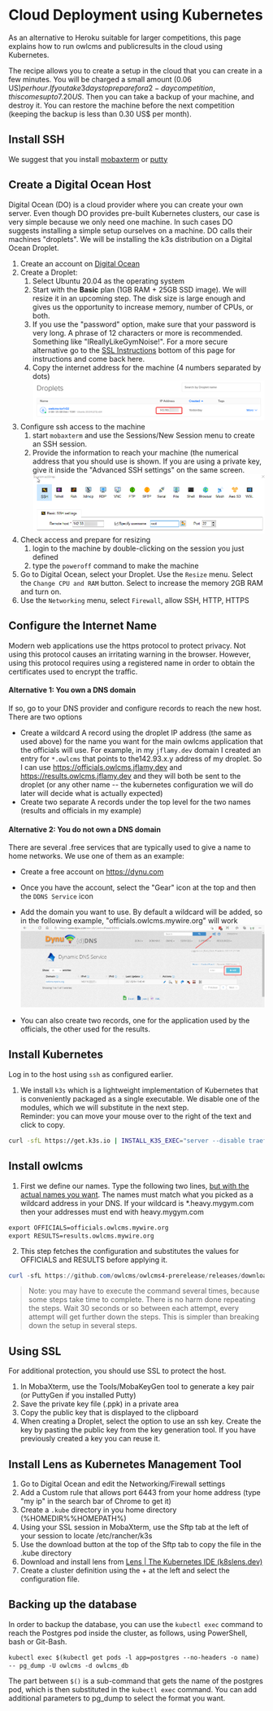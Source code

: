 

# Cloud Deployment using Kubernetes

As an alternative to Heroku suitable for larger competitions, this page explains how to run owlcms and publicresults in the cloud using Kubernetes.

The recipe allows you to create a setup in the cloud that you can create in a few minutes. You will be charged a small amount (0.06 US$) per hour.  If you take 3 days to prepare for a 2-day competition, this comes up to 7.20 US$.  Then you can take a backup of your machine, and destroy it. You can restore the machine before the next competition (keeping the backup is less than 0.30 US$ per month).

## Install SSH

We suggest that you install [mobaxterm](https://mobaxterm.mobatek.net/) or [putty](https://www.chiark.greenend.org.uk/~sgtatham/putty/latest.html)

## Create a Digital Ocean Host

Digital Ocean (DO) is a cloud provider where you can create your own server.  Even though DO provides pre-built Kubernetes clusters, our case is very simple because we only need one machine.  In such cases DO suggests installing a simple setup ourselves on a machine.  DO calls their machines "droplets".  We will be installing the k3s distribution on a Digital Ocean Droplet.

1. Create an account on [Digital Ocean](https://cloud.digitalocean.com/droplets)
2. Create a Droplet: 
    1. Select Ubuntu 20.04 as the operating system
    2. Start with the **Basic** plan (1GB RAM + 25GB SSD image).  We will resize it in an upcoming step. The disk size is large enough and gives us the opportunity to increase memory, number of CPUs, or both. 
    3. If you use the "password" option, make sure that your password is very long.  A phrase of 12 characters or more is recommended.  Something like "IReallyLikeGymNoise!". For a more secure alternative go to the [SSL Instructions](#using-ssl) bottom of this page for instructions and come back here.
    4. Copy the internet address for the machine (4 numbers separated by dots)
        ![droplet_ip](img/K3S/droplet_ip.png)
3. Configure ssh access to the machine
    1. start `mobaxterm` and use the Sessions/New Session menu to create an SSH session.
    2. Provide the information to reach your machine (the numerical address that you should use is shown.  If you are using a private key, give it inside the "Advanced SSH settings" on the same screen.![ssh_config](img/K3S/ssh_config.png)
4. Check access and prepare for resizing
    1. login to the machine by double-clicking on the session you just defined
    2. type the `poweroff` command to make the machine 
5. Go to Digital Ocean, select your Droplet.  Use the `Resize` menu.  Select the `Change CPU and RAM` button. Select to increase the memory 2GB RAM and turn on. 
6. Use the `Networking` menu,  select `Firewall`, allow SSH, HTTP, HTTPS

## Configure the Internet Name

Modern web applications use the https protocol to protect privacy.  Not using this protocol causes an irritating warning in the browser.  However, using this protocol requires using a registered name in order to obtain the certificates used to encrypt the traffic.

#### Alternative 1: You own a DNS domain

If so, go to your DNS provider and configure records to reach the new host. There are two options

- Create a wildcard A record using the droplet IP address (the same as used above) for the name you want for the main owlcms application that the officials will use.   For example, in my `jflamy.dev` domain I created an entry for `*.owlcms` that points to the142.93.x.y address of my droplet.
  So I can use https://officials.owlcms.jflamy.dev  and https://results.owlcms.jflamy.dev and they will both be sent to the droplet (or any other name -- the kubernetes configuration we will do later will decide what is actually expected)
- Create two separate A records under the top level for the two names (results and officials in my example)

#### Alternative 2: You do not own a DNS domain

There are several .free services that are typically used to give a name to home networks.  We use one of them as an example:

- Create a free account on https://dynu.com
- Once you have the account, select the "Gear" icon at the top and then the `DDNS Service` icon
- Add the domain you want to use.  By default a wildcard will be added, so in the following example, "officials.owlcms.mywire.org" will work
  ![dynu_ddns](img/K3S/dynu_ddns.png)

- You can also create two records, one for the application used by the officials, the other used for the results.

## Install Kubernetes

Log in to the host using `ssh` as configured earlier.

1. We install `k3s` which is a lightweight implementation of Kubernetes that is conveniently packaged as a single executable.    We disable one of the modules, which we will substitute in the next step.  
   Reminder: you can move your mouse over to  the right of the text and click to copy.

```bash
curl -sfL https://get.k3s.io | INSTALL_K3S_EXEC="server --disable traefik" sh 
```

## Install owlcms

1. First we define our names.  Type the following two lines, <u>but with the actual names you want</u>.  The names must match what you picked as a wildcard address in your DNS.  If your wildcard is *.heavy.mygym.com then your addresses must end with heavy.mygym.com

```
export OFFICIALS=officials.owlcms.mywire.org
export RESULTS=results.owlcms.mywire.org
```
2. This step fetches the configuration and substitutes the values for OFFICIALS and RESULTS before applying it.  

```powershell
curl -sfL https://github.com/owlcms/owlcms4-prerelease/releases/download/36.0.0-alpha00/k3s_setup.yaml | envsubst | kubectl apply -f - 
```

> Note: you may have to execute the command several times, because some steps take time to complete.  There is no harm done repeating the steps.  Wait 30 seconds or so between each attempt, every attempt will get further down the steps.  This is simpler than breaking down the setup in several steps. 

## Using SSL

For additional protection, you should use SSL to protect the host.

1. In MobaXterm, use the Tools/MobaKeyGen tool to generate a key pair (or PuttyGen if you installed Putty)
2. Save the private key file (.ppk) in a private area
3. Copy the public key that is displayed to the clipboard
4. When creating a Droplet, select the option to use an ssh key.  Create the key by pasting the public key from the key generation tool.  If you have previously created a key you can reuse it.

## Install Lens as Kubernetes Management Tool

1. Go to Digital Ocean and edit the Networking/Firewall settings
2. Add a Custom rule that allows port 6443 from your home address (type "my ip" in the search bar of Chrome to get it)
3. Create a `.kube` directory in you home directory (%HOMEDIR%%HOMEPATH%)
4. Using your SSL session in MobaXterm, use the Sftp tab at the left of your session to locate /etc/rancher/k3s
5. Use the download button at the top of the Sftp tab to copy the file in the .kube directory
6. Download and install lens from [Lens | The Kubernetes IDE (k8slens.dev)](https://k8slens.dev/)
7. Create a cluster definition using the + at the left and select the configuration file.

## Backing up the database

In order to backup the database, you can use the `kubectl exec` command to reach the Postgres pod inside the cluster, as follows, using PowerShell, bash or Git-Bash.

```
kubectl exec $(kubectl get pods -l app=postgres --no-headers -o name) -- pg_dump -U owlcms -d owlcms_db
```

The part between `$()` is a sub-command that gets the name of the postgres pod, which is then substituted in the `kubectl exec` command.   You can add additional parameters to pg_dump to select the format you want.